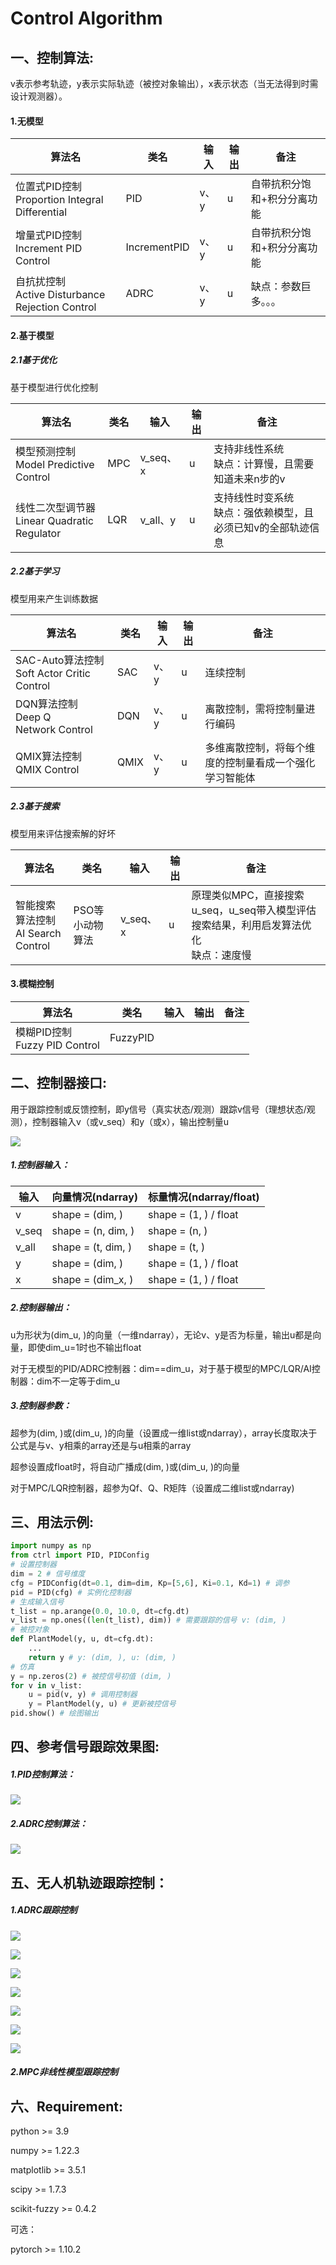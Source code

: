 # Control Algorithm

## 一、控制算法:

v表示参考轨迹，y表示实际轨迹（被控对象输出），x表示状态（当无法得到时需设计观测器）。

#### 1.无模型

| 算法名                                               | 类名         | 输入 | 输出 | 备注                        |
| ---------------------------------------------------- | ------------ | ---- | ---- | --------------------------- |
| 位置式PID控制<br />Proportion Integral Differential  | PID          | v、y | u    | 自带抗积分饱和+积分分离功能 |
| 增量式PID控制<br />Increment PID Control             | IncrementPID | v、y | u    | 自带抗积分饱和+积分分离功能 |
| 自抗扰控制<br />Active Disturbance Rejection Control | ADRC         | v、y | u    | 缺点：参数巨多。。。        |

#### 2.基于模型

##### 2.1基于优化

基于模型进行优化控制

| 算法名                                           | 类名 | 输入     | 输出 | 备注                                                              |
| ------------------------------------------------ | ---- | -------- | ---- | ----------------------------------------------------------------- |
| 模型预测控制<br />Model Predictive Control       | MPC  | v_seq、x | u    | 支持非线性系统<br />缺点：计算慢，且需要知道未来n步的v            |
| 线性二次型调节器<br />Linear Quadratic Regulator | LQR  | v_all、y | u    | 支持线性时变系统<br />缺点：强依赖模型，且必须已知v的全部轨迹信息 |

##### 2.2基于学习

模型用来产生训练数据

| 算法名                                          | 类名 | 输入 | 输出 | 备注                                                   |
| ----------------------------------------------- | ---- | ---- | ---- | ------------------------------------------------------ |
| SAC-Auto算法控制<br />Soft Actor Critic Control | SAC  | v、y | u    | 连续控制                                               |
| DQN算法控制<br />Deep Q Network Control        | DQN  | v、y | u    | 离散控制，需将控制量进行编码                           |
| QMIX算法控制<br />QMIX Control                 | QMIX | v、y | u    | 多维离散控制，将每个维度的控制量看成一个强化学习智能体 |

##### 2.3基于搜索

模型用来评估搜索解的好坏

| 算法名                                  | 类名            | 输入     | 输出 | 备注                                                                                      |
| --------------------------------------- | --------------- | -------- | ---- | ----------------------------------------------------------------------------------------- |
| 智能搜索算法控制<br />AI Search Control | PSO等小动物算法 | v_seq、x | u    | 原理类似MPC，直接搜索u_seq，u_seq带入模型评估搜索结果，利用启发算法优化<br />缺点：速度慢 |

#### 3.模糊控制

| 算法名                             | 类名     | 输入 | 输出 | 备注 |
| ---------------------------------- | -------- | ---- | ---- | ---- |
| 模糊PID控制<br />Fuzzy PID Control | FuzzyPID |      |      |      |

## 二、控制器接口:

用于跟踪控制或反馈控制，即y信号（真实状态/观测）跟踪v信号（理想状态/观测），控制器输入v（或v_seq）和y（或x），输出控制量u

![](图片/Ctrl.png)

##### 1.控制器输入：

| 输入  | 向量情况(ndarray)  | 标量情况(ndarray/float) |
| ----- | ------------------ | ----------------------- |
| v     | shape = (dim, )   | shape = (1, ) / float  |
| v_seq | shape = (n, dim, ) | shape = (n, )           |
| v_all | shape = (t, dim, ) | shape = (t, )           |
| y     | shape = (dim, )    | shape = (1, ) / float  |
| x     | shape = (dim_x, )  | shape = (1, ) / float  |

##### 2.控制器输出：

u为形状为(dim_u, )的向量（一维ndarray），无论v、y是否为标量，输出u都是向量，即使dim_u=1时也不输出float

对于无模型的PID/ADRC控制器：dim==dim_u，对于基于模型的MPC/LQR/AI控制器：dim不一定等于dim_u

##### 3.控制器参数：

超参为(dim, )或(dim_u, )的向量（设置成一维list或ndarray），array长度取决于公式是与v、y相乘的array还是与u相乘的array

超参设置成float时，将自动广播成(dim, )或(dim_u, )的向量

对于MPC/LQR控制器，超参为Qf、Q、R矩阵（设置成二维list或ndarray)

## 三、用法示例:

```python
import numpy as np
from ctrl import PID, PIDConfig
# 设置控制器
dim = 2 # 信号维度
cfg = PIDConfig(dt=0.1, dim=dim, Kp=[5,6], Ki=0.1, Kd=1) # 调参
pid = PID(cfg) # 实例化控制器
# 生成输入信号
t_list = np.arange(0.0, 10.0, dt=cfg.dt)
v_list = np.ones((len(t_list), dim)) # 需要跟踪的信号 v: (dim, )
# 被控对象
def PlantModel(y, u, dt=cfg.dt):
    ...
    return y # y: (dim, ), u: (dim, )
# 仿真
y = np.zeros(2) # 被控信号初值 (dim, )
for v in v_list:
    u = pid(v, y) # 调用控制器
    y = PlantModel(y, u) # 更新被控信号
pid.show() # 绘图输出
```

## 四、参考信号跟踪效果图:

##### 1.PID控制算法：

![](图片/Result0.png)

##### 2.ADRC控制算法：

![](图片/Result1.png)

## 五、无人机轨迹跟踪控制：

##### 1.ADRC跟踪控制

![](图片/ADRC0.png)

![](图片/ADRC1.png)

![](图片/ADRC2.png)

![](图片/ADRC3.png)

![](图片/ADRC4.png)

![](图片/ADRC5.png)

![](图片/ADRC6.png)

##### **2.MPC非线性模型跟踪控制**

## **六、Requirement**:

python >= 3.9

numpy >= 1.22.3

matplotlib >= 3.5.1

scipy >= 1.7.3

scikit-fuzzy >= 0.4.2

可选：

pytorch >= 1.10.2
